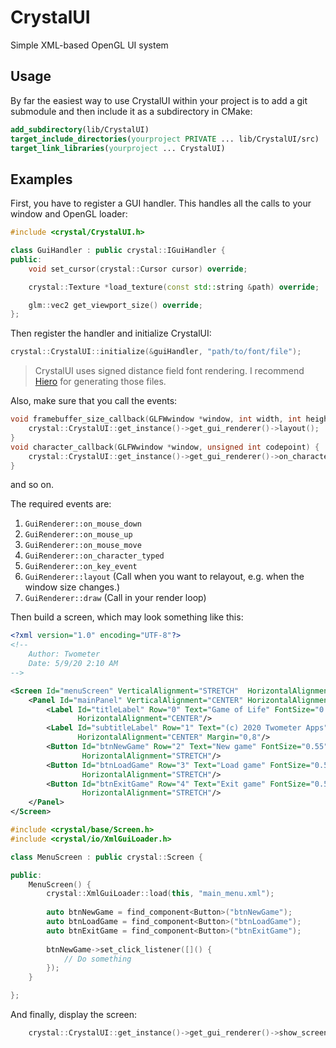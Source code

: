 # CrystalUI
Simple XML-based OpenGL UI system

## Usage
By far the easiest way to use CrystalUI within your project is to add a git submodule and then 
include it as a subdirectory in CMake:

```cmake
add_subdirectory(lib/CrystalUI)
target_include_directories(yourproject PRIVATE ... lib/CrystalUI/src)
target_link_libraries(yourproject ... CrystalUI)
```

## Examples
First, you have to register a GUI handler. This handles all the calls to your window and OpenGL loader:
```cpp
#include <crystal/CrystalUI.h>

class GuiHandler : public crystal::IGuiHandler {
public:
    void set_cursor(crystal::Cursor cursor) override;

    crystal::Texture *load_texture(const std::string &path) override;

    glm::vec2 get_viewport_size() override;
};
```

Then register the handler and initialize CrystalUI:
```cpp
crystal::CrystalUI::initialize(&guiHandler, "path/to/font/file");
```

> CrystalUI uses signed distance field font rendering. I recommend [Hiero](https://libgdx.badlogicgames.com/tools.html) for generating those files.

Also, make sure that you call the events:
```cpp
void framebuffer_size_callback(GLFWwindow *window, int width, int height) {
    crystal::CrystalUI::get_instance()->get_gui_renderer()->layout();
}
void character_callback(GLFWwindow *window, unsigned int codepoint) {
    crystal::CrystalUI::get_instance()->get_gui_renderer()->on_character_typed(codepoint);
}
```
and so on.

The required events are:
1. `GuiRenderer::on_mouse_down`
2. `GuiRenderer::on_mouse_up`
3. `GuiRenderer::on_mouse_move`
4. `GuiRenderer::on_character_typed`
5. `GuiRenderer::on_key_event`
6. `GuiRenderer::layout` (Call when you want to relayout, e.g. when the window size changes.)
6. `GuiRenderer::draw`  (Call in your render loop)

Then build a screen, which may look something like this:
```xml
<?xml version="1.0" encoding="UTF-8"?>
<!--
    Author: Twometer
    Date: 5/9/20 2:10 AM
-->

<Screen Id="menuScreen" VerticalAlignment="STRETCH"  HorizontalAlignment="STRETCH">
    <Panel Id="mainPanel" VerticalAlignment="CENTER" HorizontalAlignment="CENTER" Rows="5" Cols="1" Padding="32,16">
        <Label Id="titleLabel" Row="0" Text="Game of Life" FontSize="0.8" VerticalAlignment="CENTER"
               HorizontalAlignment="CENTER"/>
        <Label Id="subtitleLabel" Row="1" Text="(c) 2020 Twometer Apps" FontSize="0.25" VerticalAlignment="CENTER"
               HorizontalAlignment="CENTER" Margin="0,8"/>
        <Button Id="btnNewGame" Row="2" Text="New game" FontSize="0.55" Margin="32,8" Padding="32,0"
                HorizontalAlignment="STRETCH"/>
        <Button Id="btnLoadGame" Row="3" Text="Load game" FontSize="0.55" Margin="32,8" Padding="32,0"
                HorizontalAlignment="STRETCH"/>
        <Button Id="btnExitGame" Row="4" Text="Exit game" FontSize="0.55" Margin="32,8" Padding="32,0"
                HorizontalAlignment="STRETCH"/>
    </Panel>
</Screen>
```

```cpp
#include <crystal/base/Screen.h>
#include <crystal/io/XmlGuiLoader.h>

class MenuScreen : public crystal::Screen {

public:
    MenuScreen() {
        crystal::XmlGuiLoader::load(this, "main_menu.xml");
        
        auto btnNewGame = find_component<Button>("btnNewGame");
        auto btnLoadGame = find_component<Button>("btnLoadGame");
        auto btnExitGame = find_component<Button>("btnExitGame");
        
        btnNewGame->set_click_listener([]() {
            // Do something
        });
    }

};
```

And finally, display the screen:
```cpp
    crystal::CrystalUI::get_instance()->get_gui_renderer()->show_screen(new MenuScreen());
```